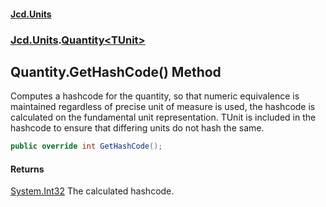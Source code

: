 #### [Jcd.Units](index.md 'index')

### [Jcd.Units](Jcd.Units.md 'Jcd.Units').[Quantity&lt;TUnit&gt;](Quantity_TUnit_.md 'Jcd.Units.Quantity<TUnit>')

## Quantity<TUnit>.GetHashCode() Method

Computes a hashcode for the quantity, so that numeric equivalence is maintained
regardless of precise unit of measure is used, the hashcode is calculated on
the fundamental unit representation. TUnit is included in the hashcode to ensure
that differing units do not hash the same.

```csharp
public override int GetHashCode();
```

#### Returns

[System.Int32](https://docs.microsoft.com/en-us/dotnet/api/System.Int32 'System.Int32')
The calculated hashcode.
